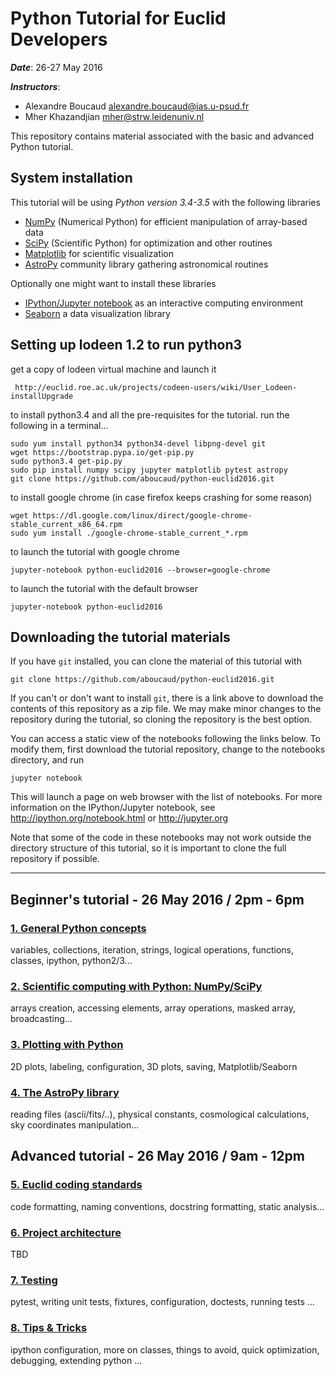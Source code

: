 # Python Tutorial for Euclid Developers

***Date***: 26-27 May 2016

***Instructors***:
  - Alexandre Boucaud <alexandre.boucaud@ias.u-psud.fr>
  - Mher Khazandjian <mher@strw.leidenuniv.nl>

This repository contains material associated with the basic and advanced Python tutorial.

## System installation

This tutorial will be using *Python version 3.4-3.5* with the following libraries

- [NumPy](http://numpy.org) (Numerical Python) for efficient manipulation of array-based data
- [SciPy](http://scipy.org) (Scientific Python) for optimization and other routines
- [Matplotlib](http://matplotlib.org) for scientific visualization
- [AstroPy](http://www.astropy.org) community library gathering astronomical routines

Optionally one might want to install these libraries

- [IPython/Jupyter notebook](http://jupyter.org) as an interactive computing environment
- [Seaborn](http://stanford.edu/~mwaskom/software/seaborn/index.html) a data visualization library


## Setting up lodeen 1.2 to run python3

  get a copy of lodeen virtual machine and launch it 

     http://euclid.roe.ac.uk/projects/codeen-users/wiki/User_Lodeen-installUpgrade

  to install python3.4 and all the pre-requisites for the tutorial.
  run the following in a terminal...
   
    sudo yum install python34 python34-devel libpng-devel git
    wget https://bootstrap.pypa.io/get-pip.py
    sudo python3.4 get-pip.py
    sudo pip install numpy scipy jupyter matplotlib pytest astropy
    git clone https://github.com/aboucaud/python-euclid2016.git

  to install google chrome (in case firefox keeps crashing for some reason)
  
    wget https://dl.google.com/linux/direct/google-chrome-stable_current_x86_64.rpm
    sudo yum install ./google-chrome-stable_current_*.rpm

  to launch the tutorial with google chrome
  
    jupyter-notebook python-euclid2016 --browser=google-chrome

  to launch the tutorial with the default browser
  
    jupyter-notebook python-euclid2016
  
## Downloading the tutorial materials

If you have ``git`` installed, you can clone the material of this tutorial with

    git clone https://github.com/aboucaud/python-euclid2016.git

If you can't or don't want to install ``git``, there is a link above to download
the contents of this repository as a zip file.  We may make minor changes to
the repository during the tutorial, so cloning the repository is the best option.

You can access a static view of the notebooks following the links below.
To modify them, first download the tutorial repository, change to the notebooks
directory, and run

    jupyter notebook

This will launch a page on web browser with the list of notebooks.
For more information on the IPython/Jupyter notebook,
see http://ipython.org/notebook.html or http://jupyter.org

Note that some of the code in these notebooks may not work outside the
directory structure of this tutorial, so it is important to clone the full
repository if possible.

---

## Beginner's tutorial - 26 May 2016 / 2pm - 6pm

### [1. General Python concepts](http://nbviewer.ipython.org/urls/github.com/aboucaud/python-euclid2016/blob/master/notebooks/01-Introduction.ipynb)

variables, collections, iteration, strings, logical operations, functions, classes, ipython, python2/3...

### [2. Scientific computing with Python: NumPy/SciPy](http://nbviewer.ipython.org/urls/github.com/aboucaud/python-euclid2016/blob/master/notebooks/02-Numpy.ipynb)

arrays creation, accessing elements, array operations, masked array, broadcasting...

### [3. Plotting with Python](http://nbviewer.ipython.org/urls/github.com/aboucaud/python-euclid2016/blob/master/notebooks/03-Plotting.ipynb)

2D plots, labeling, configuration, 3D plots, saving, Matplotlib/Seaborn

### [4. The AstroPy library](http://nbviewer.ipython.org/urls/github.com/aboucaud/python-euclid2016/blob/master/notebooks/04-Astropy.ipynb)

reading files (ascii/fits/..), physical constants, cosmological calculations, sky coordinates manipulation...


## Advanced tutorial - 26 May 2016 / 9am - 12pm

### [5. Euclid coding standards](http://nbviewer.ipython.org/urls/github.com/aboucaud/python-euclid2016/blob/master/notebooks/05-Euclid.ipynb)

code formatting, naming conventions, docstring formatting, static analysis...

### [6. Project architecture](http://nbviewer.ipython.org/urls/github.com/aboucaud/python-euclid2016/blob/master/notebooks/06-Project.ipynb)

TBD

### [7. Testing](http://nbviewer.ipython.org/urls/github.com/aboucaud/python-euclid2016/blob/master/notebooks/07-Testing.ipynb)

pytest, writing unit tests, fixtures, configuration, doctests, running tests ...

### [8. Tips & Tricks](http://nbviewer.ipython.org/urls/github.com/aboucaud/python-euclid2016/blob/master/notebooks/08-Misc.ipynb)

ipython configuration, more on classes, things to avoid, quick optimization, debugging, extending python ...

